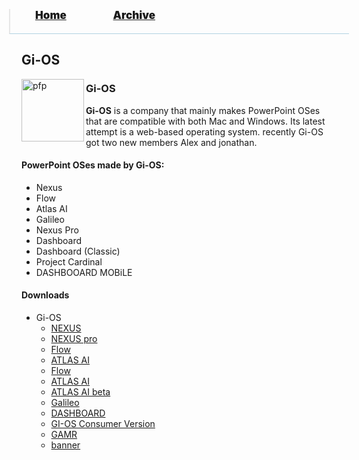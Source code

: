 <blockquote style="background: #0000;border-bottom: 1px solid #B2D2E1;height: 30px;margin: 0 -20px 20px;padding: 0px 20px 9px 40px;">
  <p style=""><a href="https://pptos-org.github.io/pptos/" style="font-size: 17px;font-weight: 900;font-style: normal;text-shadow: rgba(255,255,255,0.9) 0 1px 0;">Home</a>&nbsp;&nbsp;&nbsp;&nbsp;&nbsp;&nbsp;&nbsp;&nbsp;&nbsp;&nbsp;&nbsp;&nbsp;&nbsp;&nbsp;&nbsp;&nbsp;&nbsp;&nbsp;
    <a href="https://pptos-org.github.io/pptos/archive/" style="font-size: 17px;font-weight: 900;font-style: normal;text-shadow: rgba(255,255,255,0.9) 0 1px 0;">Archive</a>
  </p>
</blockquote>

## Gi-OS

<a>
  <img align="left" height="100" alt="pfp" src="https://user-images.githubusercontent.com/58103738/131383056-48dfacea-dc3f-4dfb-b38d-e7bbb83bfa06.png" />
</a>

### Gi-OS

**Gi-OS** is a company that mainly makes PowerPoint OSes that are compatible with both Mac and Windows. Its latest attempt is a web-based operating system. recently Gi-OS got two new members Alex and jonathan.

#### PowerPoint OSes made by Gi-OS:

- Nexus
- Flow
- Atlas AI
- Galileo
- Nexus Pro
- Dashboard
- Dashboard (Classic)
- Project Cardinal
- DASHBOOARD MOBiLE

#### Downloads

- Gi-OS
  - [NEXUS](https://github.com/pptos-org/pptos/raw/gh-pages/files/Gi-OS/Gi-OS%20NEXUS.pptx)
  - [NEXUS pro](https://github.com/pptos-org/pptos/raw/gh-pages/files/Gi-OS/Gi-OS%20NEXUS%20pro.pptx)
  - [Flow](https://github.com/pptos-org/pptos/raw/gh-pages/files/Gi-OS/GI-OS%20flow.pptx)
  - [ATLAS AI](https://github.com/pptos-org/pptos/raw/gh-pages/files/Gi-OS/ATLAS%20AI.pptx)
  - [Flow](https://github.com/pptos-org/pptos/raw/gh-pages/files/Gi-OS/GI-OS%20flow.pptx)
  - [ATLAS AI](https://github.com/pptos-org/pptos/raw/gh-pages/files/Gi-OS/ATLAS%20AI.pptx)
  - [ATLAS AI beta](https://github.com/pptos-org/pptos/raw/gh-pages/files/Gi-OS/ATLAS%20AI%20beta.pptx)
  - [Galileo](https://github.com/pptos-org/pptos/raw/gh-pages/files/Gi-OS/Gi-os%20Galileo.pptx)
  - [DASHBOARD](https://github.com/pptos-org/pptos/raw/gh-pages/files/Gi-OS/Gi-OS%20DASHBOARD.pptx)
  - [GI-OS Consumer Version](https://github.com/pptos-org/pptos/raw/gh-pages/files/Gi-OS/GI-OS%20Consumer%20Version.pptx)
  - [GAMR](https://github.com/pptos-org/pptos/raw/gh-pages/files/Gi-OS/GAMR.pptx)
  - [banner](https://github.com/pptos-org/pptos/raw/gh-pages/files/Gi-OS/banner.pptx)


<body style="background-image: url(https://raw.githubusercontent.com/hexa-one/pptos-wiki/gh-pages/assets/background/background.png);background-repeat: no-repeat;background-attachment: fixed;background-size: cover;">

